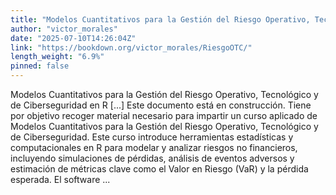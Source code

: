 ```yaml
---
title: "Modelos Cuantitativos para la Gestión del Riesgo Operativo, Tecnológico y de Ciberseguridad en R"
author: "victor_morales"
date: "2025-07-10T14:26:04Z"
link: "https://bookdown.org/victor_morales/RiesgoOTC/"
length_weight: "6.9%"
pinned: false
---
```


Modelos Cuantitativos para la Gestión del Riesgo Operativo, Tecnológico y de Ciberseguridad en R [...] Este documento está en construcción. Tiene por objetivo recoger material necesario para impartir un curso aplicado de Modelos Cuantitativos para la Gestión del Riesgo Operativo, Tecnológico y de Ciberseguridad. Este curso introduce herramientas estadísticas y computacionales en R para modelar y analizar riesgos no financieros, incluyendo simulaciones de pérdidas, análisis de eventos adversos y estimación de métricas clave como el Valor en Riesgo (VaR) y la pérdida esperada. El software ...
